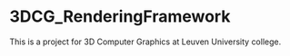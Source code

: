 3DCG_RenderingFramework
=======================

This is a project for 3D Computer Graphics at Leuven University college.
